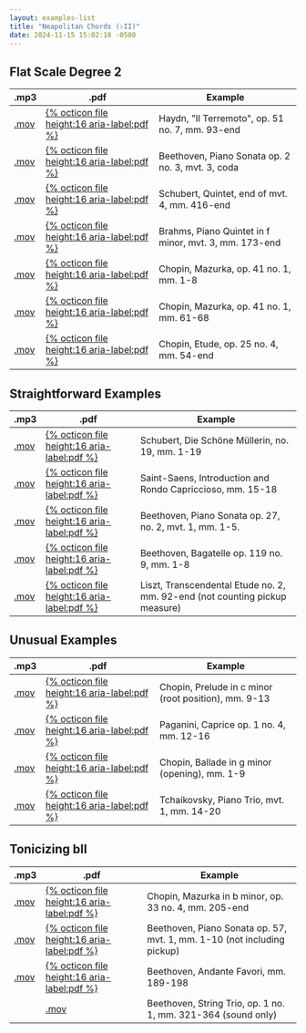 ```yaml
---
layout: examples-list
title: "Neapolitan Chords (♭II)"
date: 2024-11-15 15:02:18 -0500
---
```


## Flat Scale Degree 2

<table class="tablesaw tablesaw-stack" data-tablesaw-mode="stack">
  <thead>
    <tr>
      <th>.mp3</th>
      <th>.pdf</th>
      <th>Example</th>
    </tr>
  </thead>
  <tbody>
    <tr>
      <td><a href="24-neapolitan/N6a.mov">.mov</a></td>
      <td><a href="24-neapolitan/N6a.pdf"> {% octicon file height:16 aria-label:pdf %}</a></td>
      <td>Haydn, &quot;Il Terremoto&quot;, op. 51 no. 7, mm. 93-end</td>
    </tr>
    <tr>
      <td><a href="24-neapolitan/N6b.mov">.mov</a></td>
      <td><a href="24-neapolitan/N6b.pdf">{% octicon file height:16 aria-label:pdf %}</a></td>
      <td>Beethoven, Piano Sonata op. 2 no. 3, mvt. 3, coda</td>
    </tr>
    <tr>
      <td><a href="24-neapolitan/N6c.mov">.mov</a></td>
      <td><a href="24-neapolitan/N6c.pdf">{% octicon file height:16 aria-label:pdf %}</a></td>
      <td>Schubert, Quintet, end of mvt. 4, mm. 416-end</td>
    </tr>
    <tr>
      <td><a href="24-neapolitan/N6d.mov">.mov</a></td>
      <td><a href="24-neapolitan/N6d.pdf">{% octicon file height:16 aria-label:pdf %}</a></td>
      <td>Brahms, Piano Quintet in f minor, mvt. 3, mm. 173-end </td>
    </tr>
    <tr>
      <td><a href="24-neapolitan/N6e.mov">.mov</a></td>
      <td><a href="24-neapolitan/N6e.pdf">{% octicon file height:16 aria-label:pdf %}</a></td>
      <td>Chopin, Mazurka, op. 41 no. 1, mm. 1-8</td>
    </tr>
    <tr>
      <td><a href="24-neapolitan/N6f.mov">.mov</a></td>
      <td><a href="24-neapolitan/N6f.pdf">{% octicon file height:16 aria-label:pdf %}</a></td>
      <td>Chopin, Mazurka, op. 41 no. 1, mm. 61-68</td>
    </tr>
    <tr>
      <td><a href="24-neapolitan/N6g.mov">.mov</a></td>
      <td><a href="24-neapolitan/N6g.pdf">{% octicon file height:16 aria-label:pdf %}</a></td>
      <td>Chopin, Etude, op. 25 no. 4, mm. 54-end</td>
    </tr>
  </tbody>
</table>

## Straightforward Examples

<table class="tablesaw tablesaw-stack" data-tablesaw-mode="stack">
  <thead>
    <tr>
      <th>.mp3</th>
      <th>.pdf</th>
      <th>Example</th>
    </tr>
  </thead>
  <tbody>
    <tr>
      <td><a href="24-neapolitan/N6h.mov">.mov</a></td>
      <td><a href="24-neapolitan/N6h.pdf"> {% octicon file height:16 aria-label:pdf %}</a></td>
      <td>Schubert, Die Sch&ouml;ne M&uuml;llerin, no. 19, mm. 1-19</td>
    </tr>
    <tr>
      <td><a href="24-neapolitan/N6i.mov">.mov</a></td>
      <td><a href="24-neapolitan/N6i.pdf">{% octicon file height:16 aria-label:pdf %}</a></td>
      <td>Saint-Saens, Introduction and Rondo Capriccioso, mm. 15-18</td>
    </tr>
    <tr>
      <td><a href="24-neapolitan/N6j.mov">.mov </a></td>
      <td><a href="24-neapolitan/N6j.pdf">{% octicon file height:16 aria-label:pdf %}</a></td>
      <td>Beethoven, Piano Sonata op. 27, no. 2, mvt. 1, mm. 1-5.</td>
    </tr>
    <tr>
      <td><a href="24-neapolitan/N6l.mov">.mov</a></td>
      <td><a href="24-neapolitan/N6l.pdf">{% octicon file height:16 aria-label:pdf %}</a></td>
      <td>Beethoven, Bagatelle op. 119 no. 9, mm. 1-8</td>
    </tr>
    <tr>
      <td><a href="24-neapolitan/N6m.mov">.mov</a></td>
      <td><a href="24-neapolitan/N6m.pdf">{% octicon file height:16 aria-label:pdf %}</a></td>
      <td>Liszt, Transcendental Etude no. 2, mm. 92-end (not counting
        pickup measure)</td>
    </tr>

  </tbody>
</table>

## Unusual Examples

<table class="tablesaw tablesaw-stack" data-tablesaw-mode="stack">
  <thead>
    <tr>
      <th>.mp3</th>
      <th>.pdf</th>
      <th>Example</th>
    </tr>
  </thead>
  <tbody>
    <tr>
      <td><a href="24-neapolitan/N6n.mov">.mov</a></td>
      <td><a href="24-neapolitan/N6n.pdf"> {% octicon file height:16 aria-label:pdf %}</a></td>
      <td>Chopin, Prelude in c minor (root position), mm. 9-13</td>
    </tr>
    <tr>
      <td><a href="24-neapolitan/N6p.mov">.mov</a></td>
      <td><a href="24-neapolitan/N6p.pdf">{% octicon file height:16 aria-label:pdf %}</a></td>
      <td>Paganini, Caprice op. 1 no. 4, mm. 12-16</td>
    </tr>
    <tr>
      <td><a href="24-neapolitan/N6q.mov">.mov</a></td>
      <td><a href="24-neapolitan/N6q.pdf">{% octicon file height:16 aria-label:pdf %}</a></td>
      <td>Chopin, Ballade in g minor (opening), mm. 1-9</td>
    </tr>
    <tr>
      <td><a href="24-neapolitan/N6s.mov">.mov</a></td>
      <td><a href="24-neapolitan/N6s.pdf">{% octicon file height:16 aria-label:pdf %}</a></td>
      <td>Tchaikovsky, Piano Trio, mvt. 1, mm. 14-20</td>
    </tr>

  </tbody>
</table>

## Tonicizing bII

<table class="tablesaw tablesaw-stack" data-tablesaw-mode="stack">
  <thead>
    <tr>
      <th>.mp3</th>
      <th>.pdf</th>
      <th>Example</th>
    </tr>
  </thead>
  <tbody>
    <tr>
      <td><a href="24-neapolitan/N6t.mov">.mov</a></td>
      <td><a href="24-neapolitan/N6t.pdf"> {% octicon file height:16 aria-label:pdf %}</a></td>
      <td>Chopin, Mazurka in b minor, op. 33 no. 4, mm. 205-end</td>
    </tr>
    <tr>
      <td><a href="24-neapolitan/N6u.mov">.mov</a></td>
      <td><a href="24-neapolitan/N6u.pdf">{% octicon file height:16 aria-label:pdf %}</a></td>
      <td>Beethoven, Piano Sonata op. 57, mvt. 1, mm. 1-10 (not including pickup)</td>
    </tr>
    <tr>
      <td><a href="24-neapolitan/N6w.mov">.mov</a></td>
      <td><a href="24-neapolitan/N6w.pdf">{% octicon file height:16 aria-label:pdf %}</a></td>
      <td>Beethoven, Andante Favori, mm. 189-198</td>
    </tr>
    <tr>
      <td></td>
      <td><a href="24-neapolitan/N6x.mov">.mov</a></td>
      <td>Beethoven, String Trio, op. 1 no. 1, mm. 321-364 (sound only)</td>
    </tr>

  </tbody>
</table>
